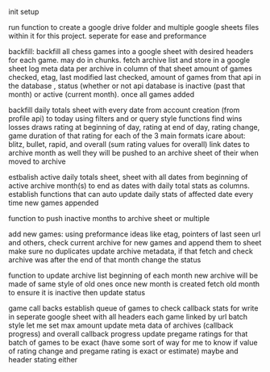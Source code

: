 
init setup

run function to create a google drive folder and multiple google sheets files within it for this project. seperate for ease and preformance



backfill: backfill all chess games into a google sheet with desired headers for each game. may do in chunks. 
  fetch archive list and store in a google sheet
  log meta data per archive in column of that sheet
    amount of games checked, etag, last modified last checked, amount of games from that api in the database , status (whether or not api database is inactive (past that month) or active (current month). 
  once all games added
  
backfill daily totals
  sheet with every date from account creation (from profile api) to today using filters and or query style functions find wins losses draws rating at beginning of day, rating at end of day, rating change, game duration of that rating for each of the 3 main formats icare about: blitz, bullet, rapid, and overall (sum rating values for overall)
  link dates to archive month as well they will be pushed to an archive sheet of their when moved to archive


estbalish active daily totals sheet, sheet with all dates from beginning of active archive month(s) to end as dates with daily total stats as columns. establish functions that can auto update daily stats of affected date every time new games appended

function to push inactive months to archive sheet or multiple

add new games:
  using preformance ideas like etag, pointers of last seen url and others, check current archive for new games and append them to sheet
  make sure no duplicates
    update archive metadata, if that fetch and check archive was after the end of that month change the status


function to update archive list
  beginning of each month new archive will be made of same style of old ones
  once new month is created fetch old month to ensure it is inactive then update status

game call backs
  establish queue of games to check callback stats for
  write in seperate google sheet with all headers each game linked by url
  batch style let me set max amount 
  update meta data of archives (callback progress) and overall callback progress
    update pregame ratings for that batch of games to be exact (have some sort of way for me to know if value of rating change and pregame rating is exact or estimate) maybe and header stating either
  

